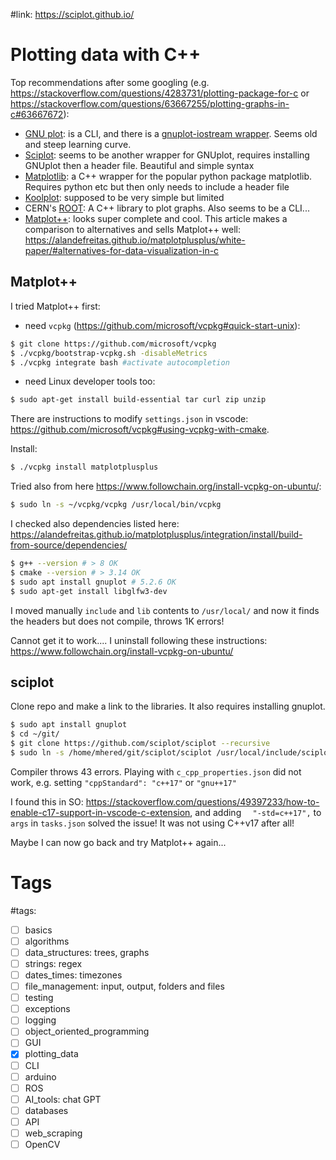 #link:  https://sciplot.github.io/



# Plotting data with C++

Top recommendations after some googling (e.g. https://stackoverflow.com/questions/4283731/plotting-package-for-c or https://stackoverflow.com/questions/63667255/plotting-graphs-in-c#63667672):

* [GNU plot](http://www.gnuplot.info/): is a CLI, and there is a [gnuplot-iostream wrapper]( http://stahlke.org/dan/gnuplot-iostream/). Seems old and steep learning curve. 
* [Sciplot](https://sciplot.github.io/): seems to be another wrapper for GNUplot, requires installing GNUplot then a header file. Beautiful and simple syntax
* [Matplotlib](https://github.com/lava/matplotlib-cpp): a C++ wrapper for the popular python package matplotlib. Requires python etc but then only needs to include a header file
* [Koolplot](http://koolplot.codecutter.org/): supposed to be very simple but limited
* CERN's [ROOT](https://root.cern/): A C++ library to plot graphs. Also seems to be a CLI... 
* [Matplot++](https://alandefreitas.github.io/matplotplusplus/): looks super complete and cool. This article makes a comparison to alternatives and sells Matplot++ well: https://alandefreitas.github.io/matplotplusplus/white-paper/#alternatives-for-data-visualization-in-c

## Matplot++

I tried Matplot++ first:

* need `vcpkg` (https://github.com/microsoft/vcpkg#quick-start-unix):

```bash
$ git clone https://github.com/microsoft/vcpkg
$ ./vcpkg/bootstrap-vcpkg.sh -disableMetrics
$ ./vcpkg integrate bash #activate autocompletion
```

* need Linux developer tools too: 

```bash
$ sudo apt-get install build-essential tar curl zip unzip
```

There are instructions to modify `settings.json` in  vscode: https://github.com/microsoft/vcpkg#using-vcpkg-with-cmake.

Install:

```bash
$ ./vcpkg install matplotplusplus
```

Tried also from here https://www.followchain.org/install-vcpkg-on-ubuntu/:

```bash
$ sudo ln -s ~/vcpkg/vcpkg /usr/local/bin/vcpkg
```

I checked also dependencies listed here: https://alandefreitas.github.io/matplotplusplus/integration/install/build-from-source/dependencies/

```bash
$ g++ --version # > 8 OK
$ cmake --version # > 3.14 OK
$ sudo apt install gnuplot # 5.2.6 OK
$ sudo apt-get install libglfw3-dev
```

I moved manually `include` and `lib` contents to `/usr/local/` and now it finds the headers but does not compile, throws 1K errors!

Cannot get it to work.... I uninstall following these instructions:  https://www.followchain.org/install-vcpkg-on-ubuntu/

## sciplot

Clone repo and make a link to the libraries. It also requires installing gnuplot.

```bash
$ sudo apt install gnuplot 
$ cd ~/git/
$ git clone https://github.com/sciplot/sciplot --recursive
$ sudo ln -s /home/mhered/git/sciplot/sciplot /usr/local/include/sciplot
```

Compiler throws 43 errors. Playing with `c_cpp_properties.json`  did not work, e.g. setting `"cppStandard": "c++17"`  or `"gnu++17"`

I found this in SO: https://stackoverflow.com/questions/49397233/how-to-enable-c17-support-in-vscode-c-extension, and adding  `  "-std=c++17",` to `args` in `tasks.json`  solved the issue! It was not using C++v17 after all!

Maybe I can now go back and try Matplot++ again...

# Tags

#tags: 

 -[ ] basics
- [ ] algorithms
- [ ] data_structures: trees, graphs
- [ ] strings: regex
- [ ] dates_times: timezones
- [ ] file_management: input, output, folders and files
- [ ] testing
- [ ] exceptions
- [ ] logging
- [ ] object_oriented_programming
- [ ] GUI
- [x] plotting_data
- [ ] CLI
- [ ] arduino
- [ ] ROS
- [ ] AI_tools: chat GPT
- [ ] databases
- [ ] API
- [ ] web_scraping
- [ ] OpenCV